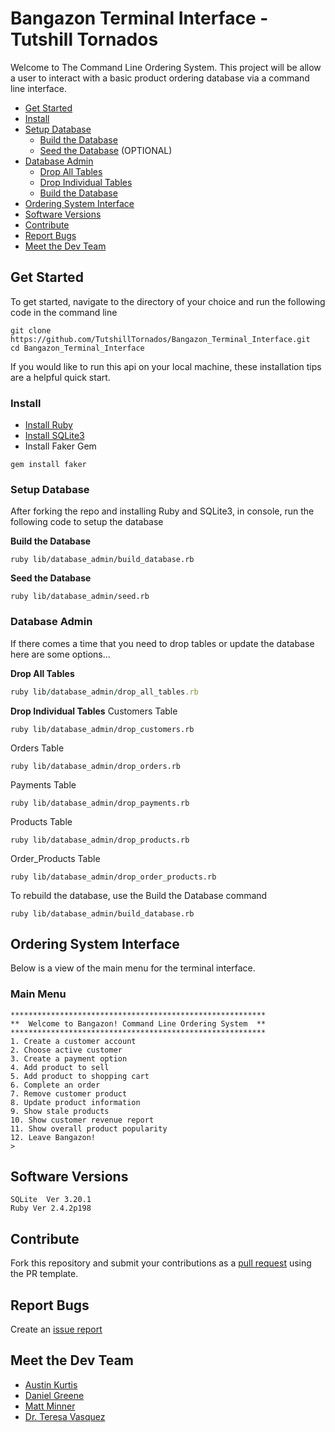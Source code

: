 # Bangazon Terminal Interface - Tutshill Tornados

Welcome to The Command Line Ordering System. This project will be allow a user to interact with a basic product ordering database via a command line interface.

- [Get Started](#get-started)
- [Install](#install)
- [Setup Database](#setup-database)
  - [Build the Database](#build-the-database)
  - [Seed the Database](#seed-the-database) (OPTIONAL)
- [Database Admin](#database-admin)
  - [Drop All Tables](#drop-all-tables)
  - [Drop Individual Tables](#drop-individual-tables)
  - [Build the Database](#build-the-database)
- [Ordering System Interface](#ordering-system-interface)
- [Software Versions](#software-versions)
- [Contribute](#contribute)
- [Report Bugs](#report-bugs)
- [Meet the Dev Team](#meet-the-dev-team)

## Get Started

To get started, navigate to the directory of your choice and run the following code in the command line
```
git clone https://github.com/TutshillTornados/Bangazon_Terminal_Interface.git
cd Bangazon_Terminal_Interface
```
If you would like to run this api on your local machine, these installation tips are a helpful quick start. 

### Install

* [Install Ruby](https://www.ruby-lang.org/en/documentation/installation/)
* [Install SQLite3](https://rubygems.org/gems/sqlite3-ruby/versions/1.3.3)
* Install Faker Gem
```
gem install faker
```

### Setup Database
After forking the repo and installing Ruby and SQLite3, in console, run the following code to setup the database

**Build the Database**
```
ruby lib/database_admin/build_database.rb
```
**Seed the Database**
```
ruby lib/database_admin/seed.rb
```

### Database Admin
If there comes a time that you need to drop tables or update the database here are some options...

**Drop All Tables**
```ruby
ruby lib/database_admin/drop_all_tables.rb
```
**Drop Individual Tables**
Customers Table
```
ruby lib/database_admin/drop_customers.rb
```
Orders Table
```
ruby lib/database_admin/drop_orders.rb
```
Payments Table
```
ruby lib/database_admin/drop_payments.rb
```
Products Table
```
ruby lib/database_admin/drop_products.rb
```
Order_Products Table
```
ruby lib/database_admin/drop_order_products.rb
```
To rebuild the database, use the Build the Database command
```
ruby lib/database_admin/build_database.rb
```

## Ordering System Interface
Below is a view of the main menu for the terminal interface.

### Main Menu
```
*********************************************************
**  Welcome to Bangazon! Command Line Ordering System  **
*********************************************************
1. Create a customer account
2. Choose active customer
3. Create a payment option
4. Add product to sell
5. Add product to shopping cart
6. Complete an order
7. Remove customer product
8. Update product information
9. Show stale products
10. Show customer revenue report
11. Show overall product popularity
12. Leave Bangazon!
>
```

## Software Versions
```
SQLite  Ver 3.20.1
Ruby Ver 2.4.2p198
```

## Contribute
Fork this repository and submit your contributions as a [pull request](https://github.com/TutshillTornados/Bangazon_Terminal_Interface/blob/master/PULL_REQUEST_TEMPLATE.md) using the PR template.

## Report Bugs
Create an [issue report](https://github.com/TutshillTornados/Bangazon_Terminal_Interface/issues/new)

## Meet the Dev Team
- [Austin Kurtis](https://github.com/austinKurtis)
- [Daniel Greene](https://github.com/danielgreene101)
- [Matt Minner](https://github.com/Mminner4248)
- [Dr. Teresa Vasquez](https://github.com/drteresavasquez)
